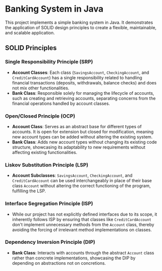 # Banking System in Java

This project implements a simple banking system in Java. It demonstrates the application of SOLID design principles to create a flexible, maintainable, and scalable application.

## SOLID Principles

### Single Responsibility Principle (SRP)

- **Account Classes**: Each class (`SavingsAccount`, `CheckingAccount`, and `CreditCardAccount`) has a single responsibility related to handling financial transactions (deposits, withdrawals, balance checks) and does not mix other functionalities.
- **Bank Class**: Responsible solely for managing the lifecycle of accounts, such as creating and retrieving accounts, separating concerns from the financial operations handled by account classes.

### Open/Closed Principle (OCP)

- **Account Class**: Serves as an abstract base for different types of accounts. It is open for extension but closed for modification, meaning new account types can be added without altering the existing system.
- **Bank Class**: Adds new account types without changing its existing code structure, showcasing its adaptability to new requirements without affecting existing functionalities.

### Liskov Substitution Principle (LSP)

- **Account Subclasses**: `SavingsAccount`, `CheckingAccount`, and `CreditCardAccount` can be used interchangeably in place of their base class `Account` without altering the correct functioning of the program, fulfilling the LSP.

### Interface Segregation Principle (ISP)

- While our project has not explicitly defined interfaces due to its scope, it inherently follows ISP by ensuring that classes like `CreditCardAccount` don't implement unnecessary methods from the `Account` class, thereby avoiding the forcing of irrelevant method implementations on classes.

### Dependency Inversion Principle (DIP)

- **Bank Class**: Interacts with accounts through the abstract `Account` class rather than concrete implementations, showcasing the DIP by depending on abstractions not on concretions.


